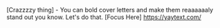 [Crazzzzy thing] - You can bold cover letters and make them reaaaaaaly stand out you know. Let's do that. [Focus Here] https://yaytext.com/

